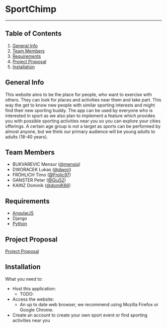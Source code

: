# SportChimp
***

## Table of Contents

1. [General Info](#general-info)
2. [Team Members](#team-members)
3. [Requirements](requirements)
4. [Project Proposal](#project-proposal)
5. [Installation](#installation)

## General Info

This website aims to be the place for people, who want to exercise with others. They can look for places and activities near them and take part. This way the get to know new people with similar sporting interests and might find their new sporting buddy. The app can be used by everyone who is interested in sport as we also plan to implement a feature which provides you with possible sporting activities near you so you can explore your cities offerings. A certain age group is not a target as sports can be performed by almost anyone, but we think our primary audience will be young adults to adults
(18-40 years).


## Team Members
* BUKVAREVIC Mensur ([@mensiq](https://github.com/mensiq))
* DWORACEK Lukas ([@dwori](https://github.com/dwori))
* FRÖHLICH Timo ([@Frolic97](https://github.com/Frolic97))
* GANSTER Peter ([@Giu52](https://github.com/Giu52))
* KAINZ Dominik ([@domiK66](https://github.com/domik666))

## Requirements
* [AngularJS](https://angularjs.org/)
* Django
* [Python](https://www.python.org/downloads/)


## Project Proposal
[Project Proposal](https://fhjoanneum-my.sharepoint.com/:b:/g/personal/timo_froehlich_edu_fh-joanneum_at/EXsPmbZdPp1JkystDkaqBRkB1gd700yGKRnudO1gRp2icg?e=zzrhXz)

## Installation

What you need to:
* Host this application:
    - TODO:
* Access the website:
    - An up to date web browser, we recommend using Mozilla Firefox or Google Chrome.
* Create an account to create your own sport event or find sporting activities near you
